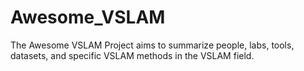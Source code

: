 # Awesome_VSLAM
The Awesome VSLAM Project aims to summarize people, labs, tools, datasets, and specific VSLAM methods in the VSLAM field.
